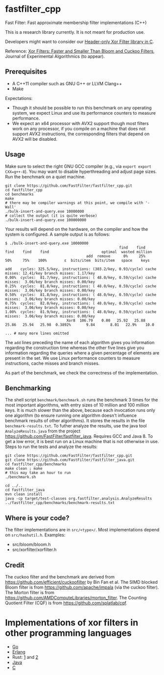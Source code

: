 # fastfilter_cpp

Fast Filter: Fast approximate membership filter implementations (C++)

This is a research library currently. It is not meant for production use.

Developers might want to consider our [Header-only Xor Filter library in C](https://github.com/FastFilter/xor_singleheader/).

Reference: [Xor Filters: Faster and Smaller Than Bloom and Cuckoo Filters](https://arxiv.org/abs/1912.08258), Journal of Experimental Algorithmics (to appear).



## Prerequisites

- A  C++11 compiler such as GNU G++ or LLVM Clang++
- Make

Expectations:

- Though it should be possible to run this benchmark on any operating system, we expect Linux and use its performance counters to measure performance.
- We expect an x64 processor with AVX2 support though most filters work on any processor, if you compile on a machine that does not support AVX2 instructions, the corresponding filters that depend on AVX2 will be disabled.

## Usage

Make sure to select the right GNU GCC compiler (e.g., via `export export CXX=g++-8`).
You may want to disable hyperthreading and adjust page sizes. Run the benchmark
on a quiet machine.


```
git clone https://github.com/FastFilter/fastfilter_cpp.git
cd fastfilter_cpp
cd benchmarks
make
# there may be compiler warnings at this point, we compile with '-Wall'
./bulk-insert-and-query.exe 10000000
# collect the output (it is quite verbose)
./bulk-insert-and-query.exe 100000000
```

Your results will depend on the hardware, on the compiler and how the system is configured. A sample output is as follows:

```
$ ./bulk-insert-and-query.exe 10000000
                                                    find    find    find    find    find                        optimal  wasted million
                                     add  remove      0%     25%     50%     75%    100%        ε  bits/item  bits/item   space    keys

add    cycles: 325.5/key, instructions: (303.2/key, 0.93/cycle) cache misses: 12.41/key branch misses: 1.17/key
0.00%  cycles:  81.7/key, instructions: ( 48.0/key, 0.59/cycle) cache misses:  3.06/key branch misses: 0.00/key
0.25%  cycles:  81.8/key, instructions: ( 48.0/key, 0.59/cycle) cache misses:  3.06/key branch misses: 0.00/key
0.50%  cycles:  81.8/key, instructions: ( 48.0/key, 0.59/cycle) cache misses:  3.06/key branch misses: 0.00/key
0.75%  cycles:  82.0/key, instructions: ( 48.0/key, 0.59/cycle) cache misses:  3.06/key branch misses: 0.00/key
1.00%  cycles:  81.9/key, instructions: ( 48.0/key, 0.59/cycle) cache misses:  3.06/key branch misses: 0.00/key
                            Xor8  106.79    0.00   25.92   25.88   25.86   25.94   25.98  0.3892%       9.84       8.01   22.9%    10.0

... # many more lines omitted
```

The `add` lines preceding the name of each algorithm gives you information regarding the construction time whereas
the other five lines give you information regarding the queries where a given percentage of elements are present
in the set. We use Linux performance counters to measure instructions, cache misses and branch misses.

As part of the benchmark, we check the correctness of the implementation.

## Benchmarking

The shell script `benchmark/benchmark.sh` runs the benchmark 3 times for the most important algorithms,
with entry sizes of 10 million and 100 million keys.
It is much slower than the above, because each invocation runs only one algorithm
(to ensure running one algorithm doesn't influence benchmark results of other algorithms).
It stores the results in the file `benchmark-results.txt`.
To futher analyze the results, use the java tool `AnalyzeResults.java`
from the project https://github.com/FastFilter/fastfilter_java.
Requires GCC and Java 8.
To get a low error, it is best run on a Linux machine that is not otherwise in use.
Steps to run the tests and analyze the results:

    git clone https://github.com/FastFilter/fastfilter_cpp.git
    git clone https://github.com/FastFilter/fastfilter_java.git
    cd fastfilter_cpp/benchmarks
    make clean ; make
    # this may take an hour to run
    ./benchmark.sh

    cd ../..
    cd fastfilter_java
    mvn clean install
    java -cp target/test-classes org.fastfilter.analysis.AnalyzeResults ../fastfilter_cpp/benchmarks/benchmark-results.txt


## Where is your code?

The filter implementations are in `src/<type>/`. Most implementations depend on `src/hashutil.h`. Examples:

* src/bloom/bloom.h
* src/xorfilter/xorfilter.h

## Credit

The cuckoo filter and the benchmark are derived from https://github.com/efficient/cuckoofilter by Bin Fan et al.
The SIMD blocked Bloom filter is from https://github.com/apache/impala (via the cuckoo filter).
The Morton filter is from https://github.com/AMDComputeLibraries/morton_filter.
The Counting Quotient Filter (CQF) is from https://github.com/splatlab/cqf.


# Implementations of xor filters in other programming languages

* [Go](https://github.com/FastFilter/xorfilter)
* [Erlang](https://github.com/mpope9/exor_filter)
* Rust: [1](https://github.com/bnclabs/xorfilter) and [2](https://github.com/codri/xorfilter-rs)
* [Java](https://github.com/FastFilter/fastfilter_java)
* [C](https://github.com/FastFilter/xor_singleheader)
